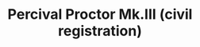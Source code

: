 ---
layout: product
title: "Percival Proctor Mk.III (civil registration)"
price: "4100" 
desc: "Maketa"
img_path: "/assets/img/DORAW48016.jpg"
brand: "N/A"
available: false
special_offer: false
new: false
soon: false
cat: "010000"
subcat: "0012000"
subsubcat: "0N/A"
sifra: "DORAW48016"
---